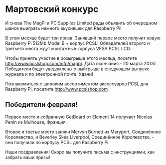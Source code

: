 Мартовский конкурс
==================

И снова The MagPi и PC Supplies Limited рады объявить об очередном шансе выиграть немного вкусняшек для Raspberry Pi!

В этом месяце будет три приза. Занявший первое место получит новую Raspberry Pi 512Mb Model B + корпус PCSL! Обладателей второго и третьего места ждут монтажные корпуса VESA PCSL LCD.

Чтобы принять участие в розыгрыше этого месяца, посетите http://www.pcslshop.com/info/magpi. Дата окончания - 20 марта 2013г. Победители будут уведомлены о выйгрыше в следующем выпуске журнала и по электронной почте. Удачи!

Познакомиться с широким ассортиментом аксессуаров PCSL для Raspberry Pi, посетите http://www.pcslshop.com


Победители февраля!
-------------------
Первое место и собранную GetBoard от Element 14 получает Nicolas Penin из Mulhouse, Франция.

Второе и третье место заняли Mervyn Burnett из Maryport, Соединённое Королевство, и Beverley Skea Liverpool, Соединённое Королевство, - они получили по корпусу PCSL для Raspberry Pi.

Наши поздравления! Скоро вы получите письма с инструкциями, как забрать ваши призы!

